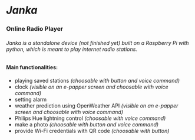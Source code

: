 # **_Janka_**
### **Online Radio Player**
###### Janka is a standalone device (not finished yet) built on a Raspberry Pi with python, which is meant to play internet radio stations.

#### Main functionalities:
* playing saved stations _(choosable with button and voice command)_
* clock _(visible on an e-papper screen and choosable with voice command)_
* setting alarm
* weather prediction using OpenWeather API _(visible on an e-papper screen and choosable with voice command)_
* Philips Hue lightning control _(choosable with voice command)_
* make a photo _(choosable with button and voice command)_
* provide Wi-Fi credentials with QR code _(choosable with button)_
